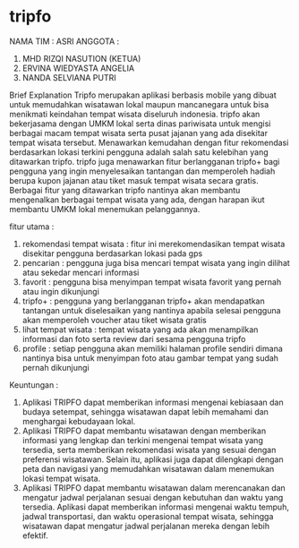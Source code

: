 # tripfo
 NAMA TIM : ASRI
ANGGOTA :
1. MHD RIZQI NASUTION (KETUA)
2. ERVINA WIEDYASTA ANGELIA
3. NANDA SELVIANA PUTRI

Brief Explanation 
 Tripfo merupakan aplikasi berbasis mobile yang dibuat untuk memudahkan wisatawan lokal maupun mancanegara untuk bisa menikmati keindahan tempat wisata diseluruh indonesia. tripfo akan bekerjasama dengan UMKM lokal serta dinas pariwisata untuk mengisi berbagai macam tempat wisata serta pusat jajanan yang ada disekitar tempat wisata tersebut. Menawarkan kemudahan dengan fitur rekomendasi berdasarkan lokasi terkini pengguna adalah salah satu kelebihan yang ditawarkan tripfo. tripfo juga menawarkan fitur berlangganan tripfo+ bagi pengguna yang ingin menyelesaikan tantangan dan memperoleh hadiah berupa kupon jajanan atau tiket masuk tempat wisata secara gratis. Berbagai fitur yang ditawarkan tripfo nantinya akan membantu mengenalkan berbagai tempat wisata yang ada, dengan harapan ikut membantu UMKM lokal menemukan pelanggannya.
 
 fitur utama :
 1. rekomendasi tempat wisata : fitur ini merekomendasikan tempat wisata disekitar pengguna berdasarkan lokasi pada gps
 2. pencarian : pengguna juga bisa mencari tempat wisata yang ingin dilihat atau sekedar mencari informasi
 3. favorit : pengguna bisa menyimpan tempat wisata favorit yang pernah atau ingin dikunjungi
 4. tripfo+ : pengguna yang berlangganan tripfo+ akan mendapatkan tantangan untuk diselesaikan yang nantinya apabila selesai pengguna akan memperoleh voucher atau tiket wisata gratis
 5. lihat tempat wisata : tempat wisata yang ada akan menampilkan informasi dan foto serta review dari sesama pengguna tripfo
 6. profile : setiap pengguna akan memiliki halaman profile sendiri dimana nantinya bisa untuk menyimpan foto atau gambar tempat yang sudah pernah dikunjungi

Keuntungan :
1. Aplikasi TRIPFO dapat memberikan informasi mengenai kebiasaan dan budaya setempat, sehingga wisatawan dapat lebih memahami dan menghargai kebudayaan lokal. 
2. Aplikasi TRIPFO dapat membantu wisatawan dengan memberikan informasi yang lengkap dan terkini mengenai tempat wisata yang tersedia, serta memberikan rekomendasi wisata yang sesuai dengan preferensi wisatawan. Selain itu, aplikasi juga dapat dilengkapi dengan peta dan navigasi yang memudahkan wisatawan dalam menemukan lokasi tempat wisata.
3. Aplikasi TRIPFO dapat membantu wisatawan dalam merencanakan dan mengatur jadwal perjalanan sesuai dengan kebutuhan dan waktu yang tersedia. Aplikasi dapat memberikan informasi mengenai waktu tempuh, jadwal transportasi, dan waktu operasional tempat wisata, sehingga wisatawan dapat mengatur jadwal perjalanan mereka dengan lebih efektif.
